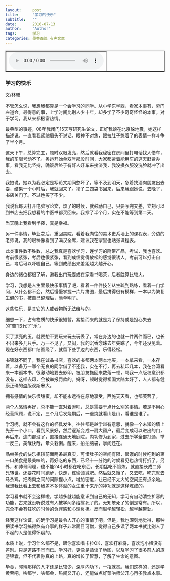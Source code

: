 ```yaml
---
layout:     post
title:      "学习的快乐"
subtitle:   ""
date:       2016-07-13
author:     "Author"
tags:       学习 
categories: 墨卷百篇 有声文章
---
```

<div>
<table width="200" border="2">
  <tr>
    <td>
    <audio controls>
    <source src="/mp3/y2.mp3" type="audio/mpeg">
    </audio>
</td>
  </tr>
</table>
</div>

### 学习的快乐

文/林曦

不管怎么说，我想我都算是一个会学习的同学。从小学东学西，看家本事有，旁门左道会。最得意的事，上学时间比别人少十年，却多学了不少奇奇怪怪的本事。对于学习，我从来都极富热情。

最典型的事迹，08年我闭门15天写研究生论文，正好我娘在北京躲地震，她这样描述说，一直看我紧缩眉头不说话，眼神不对焦，跟拉肚子憋着了的表情一样斗争了半个月。

这天下午，总算完工，顿时双眼发亮，然后就看我秘密在房间里打电话找人借车，我的车限号动不了。奥运开始单双号那段时间，大家都紧着能用车的这天赶紧办事，看我无比坚持，晚饭后终于有好人好车来接济我，我没换衣服没洗脸就冲了出去。

我娘说，她以为我必定是写论文期间憋坏了，等不及到明天，急着找酒肉朋友出去耍，结果一个小时后，我就回来了。拎了三四袋书回来，后来我跟她说，去晚了，书店关门了。不过也买了不少。

我说我每天打开电脑写论文，烦了的时候，就鼓励自己，只要写完交差，立刻可以到书店去把我想看的中医书都买回来。我撑了半个月，实在不能等到第二天。

当天晚上我看到半夜，真是幸福。

另一件事情，毕业之后，重回美院，看着我向往的美术史系墙上的课程表，旁边的老师说，我的眼神像看到了满汉全席，建议我在家里也贴张课程表。

此类事件数不胜数，总之我真是喜欢学习，连学习的附带产品，考试，我也喜欢。考前很紧张，考后也很紧张，看到成绩觉得放松的感觉很诱人。考前可以打击自己，考后可以吓唬自己，等到成绩出来差距越大越开心。
    
身边的诸位都很了解，邀我出门玩耍或在家看书喝茶，后者胜算比较大。
    
学习，我想是人生里最快乐事情了吧，看着一件件技艺从生疏到熟练，看着一门学问，从什么都不会，然后慢慢掌握一片片拼图，最后拼得很有模样，一本以为繁复生僻的书，被自己整理后，简单明了。
    
这些快乐，是其它的人或者物所无法给与的。

细想一下，占有物质的快乐很短暂，紧接而来的就是为了保持或是担心失去的“苦”取代了“乐”。
    
买了漂亮的玉，就要想不要玩来玩去玩丢了，常在身边的也就一件两件而已，也长不出来多几只手。万一不见了，又闷，我的沉香念珠去年失踪了，今年还没见着。现在好东西都广结善缘了，就留下些手边的东西，乐得轻松。
    
书嘛就不同了，我在诚品书店，喜欢的书都两本两本地买，一本拿来看，一本存着，以备万一哪个无良的同学借了不还我，实在不行，再去私印几本，我在台湾看来一本孤本书，很激动地要去影印，被朋友拖回来数落一顿，骂我一点版权意识都没有，这样去印，会被举报罚款的。妈呀，顿时觉得祖国大陆太好了，人人都有健康正确的盗版观斯米大。
 
    
拥有感情的快乐很甜蜜，却不能永远待在原地享受，西施天天看，也都芙蓉了。
    
两个人感情再好，总不能一直对着瞪吧，总是需要干点什么别的事情。若是不用心经营照顾，说不定，三个月后发烧期后，一退烧就看山是山，看谁是谁了。
    
学习呢，就不会有这样的杯具发生。往往都是越学越有意思，就像一个未知的墙上先开一个小口，看到风景好，然后逐渐变成一扇大窗户，最后变成可以进出的门，再后来，连门都没了，直接连通天地庭院。内功修为到家，过去所学全部打通，举一反三，美哉快哉，晕头栽倒。醒来，拍拍脑袋，学问还在。
 
品尝美食的快乐相较前面两条最真实，可惜肚子的空间有限，很饿的时候吃到的第一口美食是最美味的，再好吃的东西，已经十一分饱的时候看见也热情打折了。另外，和帅哥同理，也不能24小时都在吃东西。长期猛吃不锻炼，就直接长成二师兄转世。还要花时间跑步，快走，练瑜伽减肥。然后就又饿了，又去吃，吃完就去马杀鸡，把肉肉之间的间隙捏小点，增加密度，让已经不太大的空间还有点余地。我想我比看上去和我差不多体型的女生重十来斤的神功就是这样炼成的。
    
学习看书就不会这样啦，学越多就越能意识到自己的无知，学习有自动清空扩容的功能，古来就没听说过有人被学问多给撑死了的。无知笨死了的倒是常有。所以，完全不会有狂吃的时候的负罪感和心理负担。反而越学越轻松，越学越带劲。

经我这样论证，的确学习是最令人开心的事情了吧。但是，我也深刻地觉得，那种把读书学习搞得煞有介事的样子非常面目可憎，觉得自己多读了两本书就比别人了不起的人是值得怀疑的。
    
本质上说，学习什么都不是，跟你喜欢唱卡拉OK，喜欢打麻将，喜欢泡小妞没有差别。只是道路不同而已。学习好，更像是熟读了地图，以及学习了很多前人的旅游锦囊，但不代表你真的上路，真的增长了智慧，了解了生命的意图。

毕竟，郭靖那样的人才还是比较少，深厚内功下，一招就灵。我们这样的，还是学黄蓉吧，啥都学，啥都会，热闹又开心，还能做点好菜哄师父开心再多教点本事。
